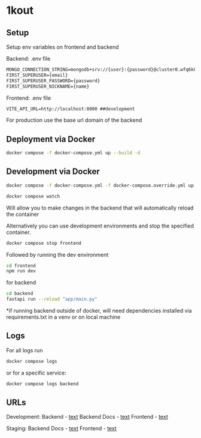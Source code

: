 # 1kout

## Setup
Setup env variables on frontend and backend

Backend:
.env file
```txt
MONGO_CONNECTION_STRING=mongodb+srv://{user}:{password}@cluster0.wfq6k8m.mongodb.net/?retryWrites=true&w=majority&appName=Cluster0
FIRST_SUPERUSER={email}
FIRST_SUPERUSER_PASSWORD={password}
FIRST_SUPERUSER_NICKNAME={name}
```

Frontend:
.env file
```txt
VITE_API_URL=http://localhost:8000 ##development
```
For production use the base url domain of the backend

## Deployment via Docker
```sh
docker compose -f docker-compose.yml up --build -d
```

## Development via Docker
```sh
docker compose -f docker-compose.yml -f docker-compose.override.yml up --build
```

```sh
docker compose watch
```
Will allow you to make changes in the backend that will automatically reload the container

Alternatively you can use development environments and stop the specified container.
```sh
docker compose stop frontend
```
Followed by running the dev environment
```sh
cd frontend
npm run dev
```
for backend
```sh
cd backend
fastapi run --reload "app/main.py"
```
*if running backend outside of docker, will need dependencies installed via requirements.txt in a venv or on local machine

## Logs
For all logs run
```sh
docker compose logs
```
or for a specific service:
```sh
docker compose logs backend
```

## URLs

Development:
Backend - [text](http://0.0.0.0:8000)
Backend Docs - [text](http://0.0.0.0:8000/docs)
Frontend - [text](http://localhost:5173/)

Staging:
Backend Docs - [text](https://staging-api.1khours.com/docs)
Frontend - [text](https://staging.1khours.com/)

